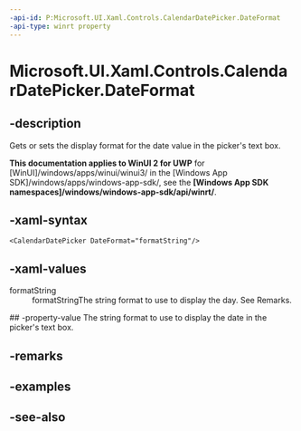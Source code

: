 ```yaml
---
-api-id: P:Microsoft.UI.Xaml.Controls.CalendarDatePicker.DateFormat
-api-type: winrt property
---
```


<!-- Property syntax
public string DateFormat { get;  set; }
-->

# Microsoft.UI.Xaml.Controls.CalendarDatePicker.DateFormat

## -description
Gets or sets the display format for the date value in the picker's text box.

**This documentation applies to WinUI 2 for UWP** for [WinUI]/windows/apps/winui/winui3/ in the [Windows App SDK]/windows/apps/windows-app-sdk/, see the **[Windows App SDK namespaces]/windows/windows-app-sdk/api/winrt/**.

## -xaml-syntax
```xaml
<CalendarDatePicker DateFormat="formatString"/>
```


## -xaml-values
<dl><dt>formatString</dt><dd>formatStringThe string format to use to display the day. See Remarks.</dd>
</dl>
## -property-value
The string format to use to display the date in the picker's text box.

## -remarks

## -examples

## -see-also
